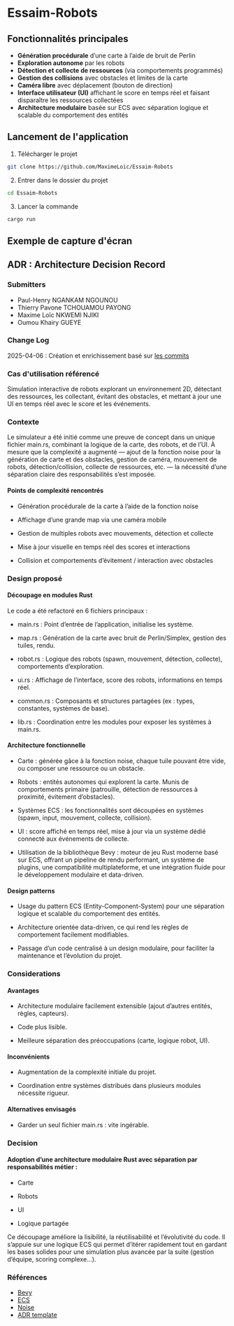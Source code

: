 # Essaim-Robots

## Fonctionnalités principales

- **Génération procédurale** d’une carte à l’aide de bruit de Perlin
- **Exploration autonome** par les robots
- **Détection et collecte de ressources** (via comportements programmés)
- **Gestion des collisions** avec obstacles et limites de la carte
- **Caméra libre** avec déplacement (bouton de direction)
- **Interface utilisateur (UI)** affichant le score en temps réel et faisant disparaître les ressources collectées
- **Architecture modulaire** basée sur ECS avec séparation logique et scalable du comportement des entités

## Lancement de l'application

1. Télécharger le projet
```bash
git clone https://github.com/MaximeLoic/Essaim-Robots
```
2. Entrer dans le dossier du projet
```bash
cd Essaim-Robots    
```
3. Lancer la commande 
```bash
cargo run
```

## Exemple de capture d'écran



## ADR : Architecture Decision Record

### Submitters
- Paul-Henry NGANKAM NGOUNOU
- Thierry Pavone TCHOUAMOU PAYONG
- Maxime Loïc NKWEMI NJIKI
- Oumou Khairy GUEYE

### Change Log

2025-04-06 : Création et enrichissement basé sur [les commits](https://github.com/MaximeLoic/Essaim-Robots/commits/main/)

### Cas d'utilisation référencé

Simulation interactive de robots explorant un environnement 2D, détectant des ressources, les collectant, évitant des obstacles, et mettant à jour une UI en temps réel avec le score et les événements.

### Contexte

Le simulateur a été initié comme une preuve de concept dans un unique fichier main.rs, combinant la logique de la carte, des robots, et de l’UI. À mesure que la complexité a augmenté — ajout de la fonction noise pour la génération de carte et des obstacles, gestion de caméra, mouvement de robots, détection/collision, collecte de ressources, etc. — la nécessité d’une séparation claire des responsabilités s’est imposée.

#### Points de complexité rencontrés

- Génération procédurale de la carte à l’aide de la fonction noise

- Affichage d’une grande map via une caméra mobile

- Gestion de multiples robots avec mouvements, détection et collecte

- Mise à jour visuelle en temps réel des scores et interactions

- Collision et comportements d’évitement / interaction avec obstacles

### Design proposé

#### Découpage en modules Rust
Le code a été refactoré en 6 fichiers principaux :

- main.rs : Point d’entrée de l’application, initialise les système.

- map.rs : Génération de la carte avec bruit de Perlin/Simplex, gestion des tuiles, rendu.

- robot.rs : Logique des robots (spawn, mouvement, détection, collecte), comportements d’exploration.

- ui.rs : Affichage de l’interface, score des robots, informations en temps réel.

- common.rs : Composants et structures partagées (ex : types, constantes, systèmes de base).

- lib.rs : Coordination entre les modules pour exposer les systèmes à main.rs.

#### Architecture fonctionnelle

- Carte : générée gâce à la fonction noise, chaque tuile pouvant être vide, ou composer une ressource ou un obstacle.

- Robots : entités autonomes qui explorent la carte. Munis de comportements primaire (patrouille, détection de ressources à proximité, évitement d’obstacles).

- Systèmes ECS : les fonctionnalités sont découpées en systèmes (spawn, input, mouvement, collecte, collision).

- UI : score affiché en temps réel, mise à jour via un système dédié connecté aux événements de collecte.

- Utilisation de la bibliothèque Bevy : moteur de jeu Rust moderne basé sur ECS, offrant un pipeline de rendu performant, un système de plugins, une compatibilité multiplateforme, et une intégration fluide pour le développement modulaire et data-driven.

#### Design patterns

- Usage du pattern ECS (Entity-Component-System) pour une séparation logique et scalable du comportement des entités.

- Architecture orientée data-driven, ce qui rend les règles de comportement facilement modifiables.

- Passage d’un code centralisé à un design modulaire, pour faciliter la maintenance et l’évolution du projet.

### Considerations

#### Avantages

- Architecture modulaire facilement extensible (ajout d’autres entités, règles, capteurs).

- Code plus lisible.

- Meilleure séparation des préoccupations (carte, logique robot, UI).

#### Inconvénients

- Augmentation de la complexité initiale du projet.

- Coordination entre systèmes distribués dans plusieurs modules nécessite rigueur.

#### Alternatives envisagés

- Garder un seul fichier main.rs : vite ingérable.

### Decision

#### Adoption d’une architecture modulaire Rust avec séparation par responsabilités métier :

- Carte

- Robots

- UI

- Logique partagée

Ce découpage améliore la lisibilité, la réutilisabilité et l’évolutivité du code. Il s’appuie sur une logique ECS qui permet d’itérer rapidement tout en gardant les bases solides pour une simulation plus avancée par la suite (gestion d’équipe, scoring complexe...).

### Références

- [Bevy](https://bevyengine.org/)
- [ECS](https://ianjk.com/ecs-in-rust/)
- [Noise](https://github.com/Razaekel/noise-rs)
- [ADR template](https://docs.edgexfoundry.org/2.3/design/adr/template/)
